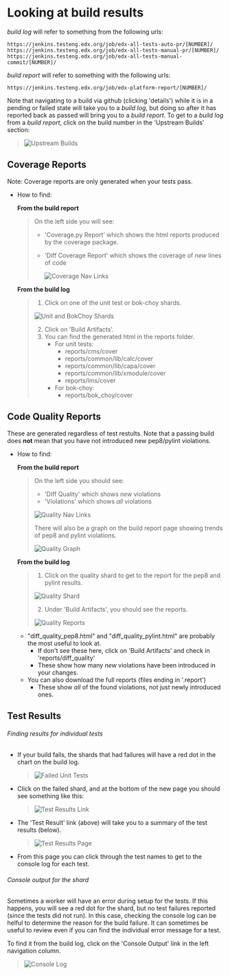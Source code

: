 # Looking at build results
_build log_ will refer to something from the following urls:

```
https://jenkins.testeng.edx.org/job/edx-all-tests-auto-pr/[NUMBER]/
https://jenkins.testeng.edx.org/job/edx-all-tests-manual-pr/[NUMBER]/
https://jenkins.testeng.edx.org/job/edx-all-tests-manual-commit/[NUMBER]/ 
```

_build report_ will refer to something with the following urls:

```
https://jenkins.testeng.edx.org/job/edx-platform-report/[NUMBER]/
```

Note that navigating to a build via github (clicking 'details') while it is in a pending or failed state
will take you to a _build log_, but doing so after it has reported back as passed will bring you
to a _build report_.  To get to a _build log_ from a _build report_, click on the build number in
the 'Upstream Builds' section:

>![Upstream Builds](jenkins_images/build_link.png)  


## Coverage Reports

Note: Coverage reports are only generated when your tests pass.
  
* How to find:

  __From the build report__

    > On the left side you will see:  
    >
    > * 'Coverage.py Report' which shows the html reports produced by the coverage
    > package.
    > * 'Diff Coverage Report' which shows the coverage of _new_ lines of code  
    >
    >   ![Coverage Nav Links](jenkins_images/coverage_report_nav_links.png)

  __From the build log__ 

    >1. Click on one of the unit test or bok-choy shards.
    >
    >  ![Unit and BokChoy Shards](jenkins_images/unit-bok-choy-shards.png)
    >
    >2. Click on 'Build Artifacts'.
    >3. You can find the generated html in the reports folder.
    >    - For unit tests: 
    >      + reports/cms/cover
    >      + reports/common/lib/calc/cover
    >      + reports/common/lib/capa/cover
    >      + reports/common/lib/xmodule/cover
    >      + reports/lms/cover
    >    - For bok-choy: 
    >      + reports/bok_choy/cover

## Code Quality Reports  

These are generated regardless of test restults.
Note that a passing build does __not__ mean that you have not introduced new pep8/pylint violations.

* How to find:

  __From the build report__
  > On the left side you should see:
  >   * 'Diff Quality' which shows _new_ violations
  >   * 'Violations' which shows _all_ violations
  >
  >   ![Quality Nav Links](jenkins_images/quality_report_nav_links.png)
  >
  > There will also be a graph on the build report page showing trends of pep8 and pylint
  > violations.
  >
  >   ![Quality Graph](jenkins_images/pep8_pylint_graph.png)

  __From the build log__

  > 1. Click on the quality shard to get to the report for the pep8 and pylint results.  
  >
  >   ![Quality Shard](jenkins_images/quality_shard.png)
  > 
  > 2. Under 'Build Artifacts', you should see the reports.  
  >
  >   ![Quality Reports](jenkins_images/quality_artifacts.png)
  >

    + "diff\_quality\_pep8.html" and "diff\_quality\_pylint.html" are probably the most 
      useful to look at. 
      - If don't see these here, click on 'Build Artifacts' and check in 
      'reports/diff_quality'
      - These show how many _new_ violations have been introduced in your changes.
    + You can also download the full reports (files ending in '.report')
      - These show _all_ of the found violations, not just newly introduced ones.


## Test Results

###### Finding results for individual tests

* If your build fails, the shards that had failures will have a red dot in the chart on the build log.
 
  > ![Failed Unit Tests](jenkins_images/failed_shard.png)

* Click on the failed shard, and at the bottom of the new page you should see something like this:
 
  > ![Test Results Link](jenkins_images/test_results_link.png)
 
* The 'Test Result' link (above) will take you to a summary of the test results (below).
  
  > ![Test Results Page](jenkins_images/test_results_page.png)
 
* From this page you can click through the test names to get to the console log for each test.

###### Console output for the shard

Sometimes a worker will have an error during setup for the tests. If this happens, you will see a red dot for the shard, but no
test failures reported (since the tests did not run).  In this case, checking the console log can be helful to determine the
reason for the build failure. It can sometimes be useful to review even if you can find the individual error message for a test.


To find it from the build log, click on the 'Console Output' link in the left navigation column.

> ![Console Log](jenkins_images/console_log.png)

